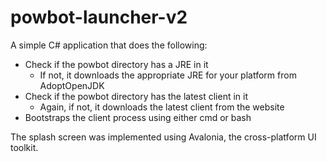 # powbot-launcher-v2

A simple C# application that does the following:

* Check if the powbot directory has a JRE in it
    * If not, it downloads the appropriate JRE for your platform from AdoptOpenJDK
* Check if the powbot directory has the latest client in it
    * Again, if not, it downloads the latest client from the website
* Bootstraps the client process using either cmd or bash

The splash screen was implemented using Avalonia, the cross-platform UI toolkit.